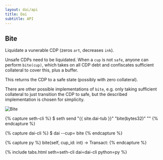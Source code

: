 ```yaml
---
layout: dai/api
title: Dai
subtitle: API
---
```


## Bite

Liquidate a vunerable CDP (zeros `art`, decreases `ink`).

Unsafe CDPs need to be liquidated. When a `cup` is not `safe`, anyone can
perform `bite(cup)`, which takes on all CDP debt and confiscates sufficient
collateral to cover this, plus a buffer.

This returns the CDP to a safe state (possibly with zero collateral).

There are other possible implementations of `bite`, e.g. only taking
sufficient collateral to just transition the CDP to safe, but the
described implementation is chosen for simplicity.

![Bite](https://user-images.githubusercontent.com/5028/30519068-6c871ed2-9be1-11e7-83df-3cbda6a49e3b.png)

{% capture seth-cli %}
  $ seth send "{{ site.dai-tub }}" "bite(bytes32)" "<cup-id>"
{% endcapture %}

{% capture dai-cli %}
  $ dai --cup=<id> bite
{% endcapture %}

{% capture py %}
  bite(self, cup_id: int) -> Transact:
{% endcapture %}

{% include tabs.html seth=seth-cli dai=dai-cli python=py %}

